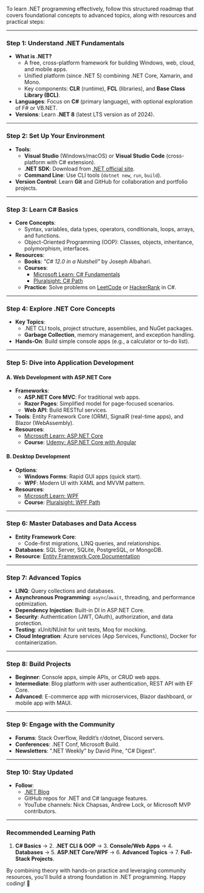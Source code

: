 To learn .NET programming effectively, follow this structured roadmap that covers foundational concepts to advanced topics, along with resources and practical steps:

---

### **Step 1: Understand .NET Fundamentals**
- **What is .NET?**
  - A free, cross-platform framework for building Windows, web, cloud, and mobile apps.
  - Unified platform (since .NET 5) combining .NET Core, Xamarin, and Mono.
  - Key components: **CLR** (runtime), **FCL** (libraries), and **Base Class Library (BCL)**.
- **Languages**: Focus on **C#** (primary language), with optional exploration of F# or VB.NET.
- **Versions**: Learn **.NET 8** (latest LTS version as of 2024).

---

### **Step 2: Set Up Your Environment**
- **Tools**:
  - **Visual Studio** (Windows/macOS) or **Visual Studio Code** (cross-platform with C# extension).
  - **.NET SDK**: Download from [.NET official site](https://dotnet.microsoft.com/).
  - **Command Line**: Use CLI tools (`dotnet new`, `run`, `build`).
- **Version Control**: Learn **Git** and GitHub for collaboration and portfolio projects.

---

### **Step 3: Learn C# Basics**
- **Core Concepts**:
  - Syntax, variables, data types, operators, conditionals, loops, arrays, and functions.
  - Object-Oriented Programming (OOP): Classes, objects, inheritance, polymorphism, interfaces.
- **Resources**:
  - **Books**: *"C# 12.0 in a Nutshell"* by Joseph Albahari.
  - **Courses**: 
    - [Microsoft Learn: C# Fundamentals](https://learn.microsoft.com/en-us/training/paths/csharp-fundamentals/)
    - [Pluralsight: C# Path](https://www.pluralsight.com/)
  - **Practice**: Solve problems on [LeetCode](https://leetcode.com/) or [HackerRank](https://www.hackerrank.com/) in C#.

---

### **Step 4: Explore .NET Core Concepts**
- **Key Topics**:
  - .NET CLI tools, project structure, assemblies, and NuGet packages.
  - **Garbage Collection**, memory management, and exception handling.
- **Hands-On**: Build simple console apps (e.g., a calculator or to-do list).

---

### **Step 5: Dive into Application Development**
#### **A. Web Development with ASP.NET Core**
- **Frameworks**:
  - **ASP.NET Core MVC**: For traditional web apps.
  - **Razor Pages**: Simplified model for page-focused scenarios.
  - **Web API**: Build RESTful services.
- **Tools**: Entity Framework Core (ORM), SignalR (real-time apps), and Blazor (WebAssembly).
- **Resources**:
  - [Microsoft Learn: ASP.NET Core](https://learn.microsoft.com/en-us/aspnet/core/)
  - **Course**: [Udemy: ASP.NET Core with Angular](https://www.udemy.com/course/aspnetcore/)

#### **B. Desktop Development**
- **Options**:
  - **Windows Forms**: Rapid GUI apps (quick start).
  - **WPF**: Modern UI with XAML and MVVM pattern.
- **Resources**:
  - [Microsoft Learn: WPF](https://learn.microsoft.com/en-us/dotnet/desktop/wpf/)
  - **Course**: [Pluralsight: WPF Path](https://www.pluralsight.com/)

---

### **Step 6: Master Databases and Data Access**
- **Entity Framework Core**:
  - Code-first migrations, LINQ queries, and relationships.
- **Databases**: SQL Server, SQLite, PostgreSQL, or MongoDB.
- **Resource**: [Entity Framework Core Documentation](https://learn.microsoft.com/en-us/ef/core/)

---

### **Step 7: Advanced Topics**
- **LINQ**: Query collections and databases.
- **Asynchronous Programming**: `async`/`await`, threading, and performance optimization.
- **Dependency Injection**: Built-in DI in ASP.NET Core.
- **Security**: Authentication (JWT, OAuth), authorization, and data protection.
- **Testing**: xUnit/NUnit for unit tests, Moq for mocking.
- **Cloud Integration**: Azure services (App Services, Functions), Docker for containerization.

---

### **Step 8: Build Projects**
- **Beginner**: Console apps, simple APIs, or CRUD web apps.
- **Intermediate**: Blog platform with user authentication, REST API with EF Core.
- **Advanced**: E-commerce app with microservices, Blazor dashboard, or mobile app with MAUI.

---

### **Step 9: Engage with the Community**
- **Forums**: Stack Overflow, Reddit’s r/dotnet, Discord servers.
- **Conferences**: .NET Conf, Microsoft Build.
- **Newsletters**: ".NET Weekly" by David Pine, "C# Digest".

---

### **Step 10: Stay Updated**
- **Follow**:
  - [.NET Blog](https://devblogs.microsoft.com/dotnet/)
  - GitHub repos for .NET and C# language features.
  - YouTube channels: Nick Chapsas, Andrew Lock, or Microsoft MVP contributors.

---

### **Recommended Learning Path**
1. **C# Basics** → 2. **.NET CLI & OOP** → 3. **Console/Web Apps** → 4. **Databases** → 5. **ASP.NET Core/WPF** → 6. **Advanced Topics** → 7. **Full-Stack Projects**.

By combining theory with hands-on practice and leveraging community resources, you'll build a strong foundation in .NET programming. Happy coding! 🚀
